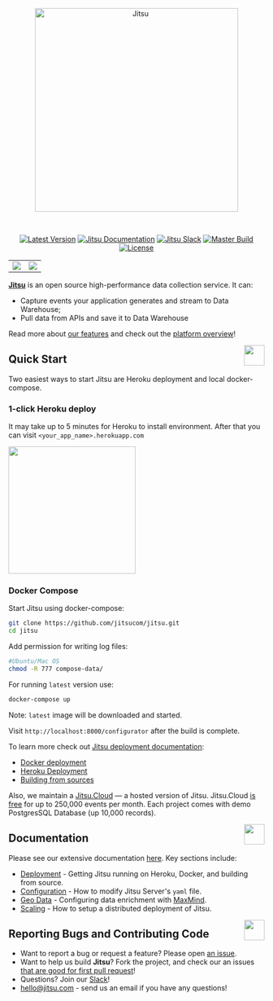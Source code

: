 <p align="center">
  <a href="https://jitsu.com">
  <img title="Jitsu" src='https://jitsu.com/img/jitsu-light.svg' width="400px"/>
  </a>
</p>

<br />



<p align="center">
<a href="https://github.com/jitsucom/jitsu/releases/latest"><img src="https://img.shields.io/github/v/release/jitsucom/jitsu?sort=semver" alt="Latest Version"></a>
<a href="https://jitsu.com/docs"><img src="https://img.shields.io/badge/docs-jitsu.com/docs-purple.svg" alt="Jitsu Documentation"></a>
<a href="https://jitsu.com/slack"><img src="https://img.shields.io/badge/slack-join-purple.svg" alt="Jitsu Slack"></a>
<a href="https://circleci.com/gh/jitsucom/jitsu/tree/master"><img src="https://circleci.com/gh/jitsucom/jitsu/tree/master.svg?style=shield&amp;circle-token=52a01ca8af325a73c950df2aa1953f68933383c3" alt="Master Build"></a>
<a href="https://cloud.jitsu.com"><img src="https://img.shields.io/github/license/jitsucom/jitsu" alt="License"></a>
</p>

<table border="0" style="border: 0"><tr>
  <td>
    <img src="https://raw.githubusercontent.com/jitsucom/jitsu/master/artwork/destinations_screen.png" />
  </td>  
  <td>
    <img src="https://raw.githubusercontent.com/jitsucom/jitsu/master/artwork/sources_screen.png" />
  </td>  
</tr></table>

**[Jitsu](https://jitsu.com/?utm_source=gh)** is an open source high-performance data collection service. It can:

* Capture events your application generates and stream to Data Warehouse;
* Pull data from APIs and save it to Data Warehouse

Read more about [our features](https://jitsu.com/#features) and check out the [platform overview](https://jitsu.com/overview)!

<a href="#"><img align="right" src="https://raw.githubusercontent.com/jitsucom/jitsu/master/artwork/quickstart.gif" width="40px"/></a>
## Quick Start

Two easiest ways to start Jitsu are Heroku deployment and local docker-compose. 

### 1-click Heroku deploy
It may take up to 5 minutes for Heroku to install environment. 
After that you can visit `<your_app_name>.herokuapp.com`

<a href="https://heroku.com/deploy?template=https://github.com/jitsucom/jitsu"><img src="https://www.herokucdn.com/deploy/button.svg" width="250px" /></a>

### Docker Compose
Start Jitsu using docker-compose:

```bash
git clone https://github.com/jitsucom/jitsu.git
cd jitsu
```

Add permission for writing log files:

```bash
#Ubuntu/Mac OS
chmod -R 777 compose-data/
```

For running `latest` version use:

```bash
docker-compose up
```

Note: `latest` image will be downloaded and started.

Visit `http://localhost:8000/configurator` after the build is complete.

To learn more check out [Jitsu deployment documentation](https://jitsu.com/docs/deployment/):

- [Docker deployment](https://jitsu.com/docs/deployment/deploy-with-docker)
- [Heroku Deployment](https://jitsu.com/docs/deployment/deploy-on-heroku)
- [Building from sources](https://jitsu.com/docs/deployment/build-from-sources)

Also, we maintain a [Jitsu.Cloud](https://cloud.jitsu.com) — a hosted version of Jitsu. Jitsu.Cloud [is free](https://jitsu.com/pricing) for up to 250,000 events per month. Each
project comes with demo PostgresSQL Database (up 10,000 records).


<a href="#"><img align="right" src="https://raw.githubusercontent.com/jitsucom/jitsu/master/artwork/doc-n.png" width="40px"/></a>
## Documentation

Please see our extensive documentation [here](https://jitsu.com/docs). Key sections include:

* [Deployment](https://jitsu.com/docs/deployment) - Getting Jitsu running on Heroku, Docker, and building from source.
* [Configuration](https://jitsu.com/docs/configuration) - How to modify Jitsu Server's `yaml` file.
* [Geo Data](https://jitsu.com/docs/geo-data-resolution) - Configuring data enrichment with [MaxMind](https://www.maxmind.com/en/home).
* [Scaling](https://jitsu.com/docs/other-features/scaling-eventnative) - How to setup a distributed deployment of Jitsu.


<a href="#"><img align="right" src="https://raw.githubusercontent.com/jitsucom/jitsu/master/artwork/com-n.png" width="40px"/></a>
## Reporting Bugs and Contributing Code

* Want to report a bug or request a feature? Please open [an issue](https://github.com/jitsucom/jitsu/issues/new).
* Want to help us build **Jitsu**? Fork the project, and check our an issues [that are good for first pull request](https://github.com/jitsucom/jitsu/issues?q=is%3Aopen+is%3Aissue+label%3A%22Good+first+issue%22)!
* Questions? Join our [Slack](https://jitsu.com/slack)!
* [hello@jitsu.com](mailto:hello@jitsu.com) - send us an email if you have any questions!
